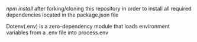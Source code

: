 _npm install_ after forking/cloning this repository in order to install all required dependencies located in the package.json file

Dotenv(.env) is a zero-dependency module that loads environment variables from a .env file into process.env
